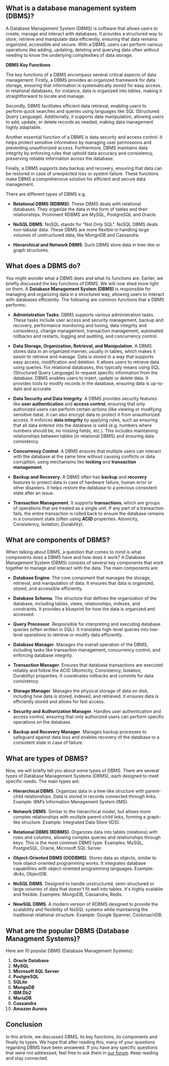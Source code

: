 ## What is a database management system (DBMS)?

A Database Management System (DBMS) is software that allows users to create, manage and interact with databases. It provides a structured way to store, retrieve and manipulate data efficiently, ensuring that data remains organized, accessible and secure. With a DBMS, users can perform various operations like adding, updating, deleting and querying data often without needing to know the underlying complexities of data storage.

**DBMS Key Functions**

The key functions of a DBMS encompass several critical aspects of data management. Firstly, a DBMS provides an organized framework for data storage, ensuring that information is systematically stored for easy access. In relational databases, for instance, data is organized into tables, making it straightforward to locate and manage.

Secondly, DBMS facilitates efficient data retrieval, enabling users to perform quick searches and queries using languages like SQL (Structured Query Language). Additionally, it supports data manipulation, allowing users to add, update, or delete records as needed, making data management highly adaptable.

Another essential function of a DBMS is data security and access control. It helps protect sensitive information by managing user permissions and preventing unauthorized access. Furthermore, DBMS maintains data integrity by enforcing rules that uphold data accuracy and consistency, preserving reliable information across the database.

Finally, a DBMS supports data backup and recovery, ensuring that data can be restored in case of unexpected loss or system failure. These functions make DBMS a comprehensive solution for efficient and secure data management.

There are different types of DBMS e.g.

- **Relational DBMS (RDBMS)**: These DBMS deals with relational databases. They organize the data in the form of tables and their relationships. Prominent RDBMS are MySQL, PostgreSQL and Oracle.

- **NoSQL DBMS**: NoSQL stands for "Not Only SQL". NoSQL DBMS deals non-tabular data. These DBMS are more flexible in handling large volumes of unstructured data, like MongoDB and Cassandra.

- **Hierarchical and Network DBMS**: Such DBMS store data in tree-like or graph structures.

## What does a DBMS do?

You might wonder what a DBMS does and what its functions are. Earlier, we briefly discussed the key functions of DBMS. We will now shed more light on them. A **Database Management System (DBMS)** is responsible for managing and organizing data in a structured way, allowing users to interact with databases efficiently. The following are common functions that a DBMS performs:

- **Administration Tasks**. DBMS supports various administration tasks. These tasks include user access and security management, backup and recovery, performance monitoring and tuning, data integrity and consistency, change management, transaction management, automated rollbacks and restarts, logging and auditing, and concurrency control.

- **Data Storage, Organization, Retrieval, and Manipulation**. A DBMS stores data in an organized manner, usually in tables, which makes it easier to retrieve and manage. Data is stored in a way that supports easy access, modification and deletion. It allows users to retrieve data using queries. For relational databases, this typically means using SQL (Structured Query Language) to request specific information from the database. DBMS enables users to insert, update or delete data. It provides tools to modify records in the database, ensuring data is up-to-date and accurate.

- **Data Security and Data Integrity**. A DBMS provides security features like **user authentication** and **access control**, ensuring that only authorized users can perform certain actions (like viewing or modifying sensitive data). It can also encrypt data to protect it from unauthorized access. It enforces **data integrity** by applying rules, such as ensuring that all data entered into the database is valid (e.g. numbers where numbers should be, no missing fields, etc.). This includes maintaining relationships between tables (in relational DBMS) and ensuring data consistency.

- **Concurrency Control**. A DBMS ensures that multiple users can interact with the database at the same time without causing conflicts or data corruption, using mechanisms like **locking** and **transaction management**.

- **Backup and Recovery**. A DBMS often has **backup** and **recovery** features to protect data in case of hardware failure, human error or other disasters. It helps restore the database to a previous consistent state after an issue.

- **Transaction Management**. It supports **transactions**, which are groups of operations that are treated as a single unit. If any part of a transaction fails, the entire transaction is rolled back to ensure the database remains in a consistent state (often using **ACID** properties: Atomicity, Consistency, Isolation, Durability).

## What are components of DBMS?

When talking about DBMS, a question that comes to mind is what components does a DBMS have and how does it work? A Database Management System (DBMS) consists of several key components that work together to manage and interact with the data. The main components are:

- **Database Engine**. The core component that manages the storage, retrieval, and manipulation of data. It ensures that data is organized, stored, and accessible efficiently.

- **Database Schema**. The structure that defines the organization of the database, including tables, views, relationships, indexes, and constraints. It provides a blueprint for how the data is organized and accessed.

- **Query Processor**. Responsible for interpreting and executing database queries (often written in SQL). It translates high-level queries into low-level operations to retrieve or modify data efficiently.

- **Database Manager**. Manages the overall operation of the DBMS, including tasks like transaction management, concurrency control, and enforcing database integrity.

- **Transaction Manager**. Ensures that database transactions are executed reliably and follow the ACID (Atomicity, Consistency, Isolation, Durability) properties. It coordinates rollbacks and commits for data consistency.

- **Storage Manager**. Manages the physical storage of data on disk, including how data is stored, indexed, and retrieved. It ensures data is efficiently stored and allows for fast access.

- **Security and Authorization Manager**. Handles user authentication and access control, ensuring that only authorized users can perform specific operations on the database.

- **Backup and Recovery Manager**. Manages backup processes to safeguard against data loss and enables recovery of the database to a consistent state in case of failure.

## What are types of DBMS?

Now, we will briefly tell you about some types of DBMS. There are several types of Database Management Systems (DBMS), each designed to meet specific needs. The main types are:

- **Hierarchical DBMS**. Organizes data in a tree-like structure with parent-child relationships. Data is stored in records connected through links. Example: IBM’s Information Management System (IMS).

- **Network DBMS**. Similar to the hierarchical model, but allows more complex relationships with multiple parent-child links, forming a graph-like structure. Example: Integrated Data Store (IDS).

- **Relational DBMS (RDBMS)**. Organizes data into tables (relations) with rows and columns, allowing complex queries and relationships through keys. This is the most common DBMS type. Examples: MySQL, PostgreSQL, Oracle, Microsoft SQL Server.

- **Object-Oriented DBMS (OODBMS)**. Stores data as objects, similar to how object-oriented programming works. It integrates database capabilities with object-oriented programming languages. Example: db4o, ObjectDB.

- **NoSQL DBMS**. Designed to handle unstructured, semi-structured or large volumes of data that doesn't fit well into tables. It's highly scalable and flexible. Examples: MongoDB, Cassandra, Redis.

- **NewSQL DBMS**. A modern version of RDBMS designed to provide the scalability and flexibility of NoSQL systems while maintaining the traditional relational structure. Example: Google Spanner, CockroachDB.

## What are the popular DBMS (Database Managment Systems)?

Here are 10 popular DBMS (Database Management Systems):

1.  **Oracle Database**
2.  **MySQL**
3.  **Microsoft SQL Server**
4.  **PostgreSQL**
5.  **SQLite**
6.  **MongoDB**
7.  **IBM Db2**
8.  **MariaDB**
9.  **Cassandra**
10.  **Amazon Aurora**

## Conclusion

In this article, we discussed DBMS, its key functions, its components and finally its types. We hope that after reading this, many of your questions regarding DBMS have been answered. If you have any specific questions that were not addressed, feel free to ask them in [our forum][1]. Keep reading and stay connected.

[1]: https://forum.fileformat.com/

















